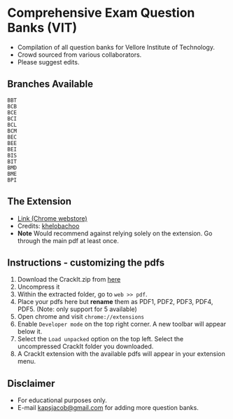 # Comprehensive Exam Question Banks (VIT)

* Compilation of all question banks for Vellore Institute of Technology.
* Crowd sourced from various collaborators.
* Please suggest edits.

## Branches Available
```
BBT
BCB
BCE
BCI
BCL
BCM
BEC
BEE
BEI
BIS
BIT
BMD
BME
BPI
```

## The Extension

* [Link (Chrome webstore)](https://chrome.google.com/webstore/detail/crackit/pciphakmfhmgceiplhfigpmkkgdmggpp?hl=en)
* Credits: [khelobachoo](https://github.com/khelobachoo/CrackIt.git)
* **Note** Would recommend against relying solely on the extension. Go through the main pdf at least once.

## Instructions - customizing the pdfs
1. Download the CrackIt.zip from [here](CrackIt.zip)
2. Uncompress it
3. Within the extracted folder, go to `web >> pdf`.
4. Place your pdfs here but **rename** them as PDF1, PDF2, PDF3, PDF4, PDF5. (Note: only support for 5 available)
5. Open chrome and visit `chrome://extensions`
6. Enable `Developer mode` on the top right corner. A new toolbar will appear below it.
7. Select the `Load unpacked` option on the top left. Select the uncompressed CrackIt folder you downloaded.
8. A CrackIt extension with the available pdfs will appear in your extension menu.

## Disclaimer

* For educational purposes only.
* E-mail [kapsjacob@gmail.com](mailto:kapsjacob@gmail.com) for adding more question banks.
